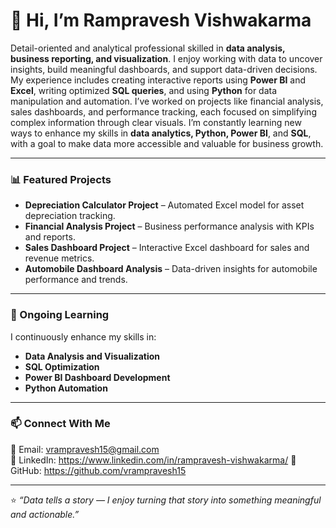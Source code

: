 # 👋 Hi, I’m Rampravesh Vishwakarma

Detail-oriented and analytical professional skilled in **data analysis, business reporting, and visualization**. I enjoy working with data to uncover insights, build meaningful dashboards, and support data-driven decisions. My experience includes creating interactive reports using **Power BI** and **Excel**, writing optimized **SQL queries**, and using **Python** for data manipulation and automation. I’ve worked on projects like financial analysis, sales dashboards, and performance tracking, each focused on simplifying complex information through clear visuals. I’m constantly learning new ways to enhance my skills in **data analytics, Python, Power BI**, and **SQL**, with a goal to make data more accessible and valuable for business growth.

---

### 📊 Featured Projects
- **Depreciation Calculator Project** – Automated Excel model for asset depreciation tracking.  
- **Financial Analysis Project** – Business performance analysis with KPIs and reports.  
- **Sales Dashboard Project** – Interactive Excel dashboard for sales and revenue metrics.  
- **Automobile Dashboard Analysis** – Data-driven insights for automobile performance and trends.  

---

### 🌱 Ongoing Learning
I continuously enhance my skills in:
- **Data Analysis and Visualization**
- **SQL Optimization**
- **Power BI Dashboard Development**
- **Python Automation**

---

### 📫 Connect With Me
📧 Email: vrampravesh15@gmail.com  
💼 LinkedIn: https://www.linkedin.com/in/rampravesh-vishwakarma/ 
🐙 GitHub: https://github.com/vrampravesh15

---

⭐ *“Data tells a story — I enjoy turning that story into something meaningful and actionable.”*
